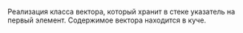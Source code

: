 Реализация класса вектора, который хранит в стеке указатель на первый элемент. Содержимое вектора находится в куче.

